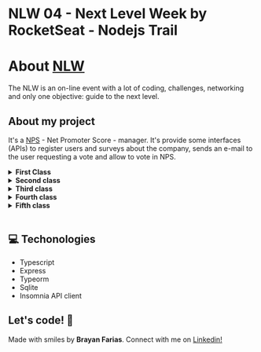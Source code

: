 # NLW 04 - Next Level Week by RocketSeat - Nodejs Trail

# About [NLW](https://nextlevelweek.com/inscricao/4)

The NLW is an on-line event with a lot of coding, challenges, networking and only one objective: guide to the next level.

## About my project

It's a [NPS](https://en.wikipedia.org/wiki/Net_Promoter) - Net Promoter Score - manager. It's provide some interfaces (APIs) to register users and surveys about the company, sends an e-mail to the user requesting a vote and allow to vote in NPS.

<details><summary><b>First Class</b></summary>

- Basics concepts about what is an API
- Understanding what is Nodejs, where is it been used, for what problems was created
- Knowing typescript and how it can help us during the application development
- Some initial code

</details>

<details><summary><b>Second class</b></summary>

- Starting a database configs
- Creating first migration and model
- Creating User table
- Creating an User Controller and isolating that business role
- Exposing an endpoint to create users

</details>

<details><summary><b>Third class</b></summary>

TBD

</details>

<details><summary><b>Fourth class</b></summary>

TBD

</details>

<details><summary><b>Fifth class</b></summary>

TBD

</details>

<br>

## 💻 Techonologies

- Typescript
- Express
- Typeorm
- Sqlite
- Insomnia API client


## Let's code! 🚀

Made with smiles by **Brayan Farias**. Connect with me on [Linkedin!](https://www.linkedin.com/in/npm-start-brayan-farias/)



